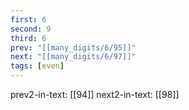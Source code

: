```yaml
---
first: 6
second: 9
third: 6
prev: "[[many_digits/6/95]]"
next: "[[many_digits/6/97]]"
tags: [even]
---
```

prev2-in-text: [[94]]
next2-in-text: [[98]]
